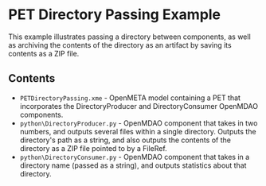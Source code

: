 PET Directory Passing Example
=============================

This example illustrates passing a directory between components, as well as archiving the contents of the directory as an artifact by saving its contents as a ZIP file.

Contents
--------

  * `PETDirectoryPassing.xme` - OpenMETA model containing a PET that incorporates the DirectoryProducer and DirectoryConsumer OpenMDAO components.
  * `python\DirectoryProducer.py` - OpenMDAO component that takes in two numbers, and outputs several files within a single directory.  Outputs the directory's path as a string, and also outputs the contents of the directory as a ZIP file pointed to by a FileRef.
  * `python\DirectoryConsumer.py` - OpenMDAO component that takes in a directory name (passed as a string), and outputs statistics about that directory.
